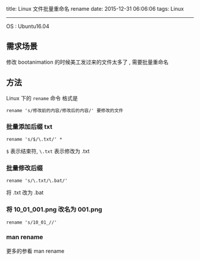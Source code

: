 title: Linux 文件批量重命名 rename
date: 2015-12-31 06:06:06
tags:  Linux

---

OS : Ubuntu16.04 

## 需求场景 
修改 bootanimation 的时候美工发过来的文件太多了 , 需要批量重命名

## 方法
Linux 下的 ` rename ` 命令
格式是
```
rename 's/修改前的内容/修改后的内容/' 要修改的文件
```

### 批量添加后缀 txt
```
rename 's/$/\.txt/' *
```
`$` 表示结束符, 
`\.txt` 表示修改为 .txt 

### 批量修改后缀
```
rename 's/\.txt/\.bat/'
```
将 .txt 改为 .bat

### 将 10_01_001.png 改名为 001.png
```
rename 's/10_01_//'
```

### man rename

更多的参看 man rename 